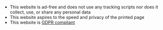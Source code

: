 * This website is ad-free and does not use any tracking scripts  nor does it collect, use, or share any personal data
* This website aspires to the speed and privacy of the printed page
* This website is [GDPR compliant](https://gdpr.eu/)
